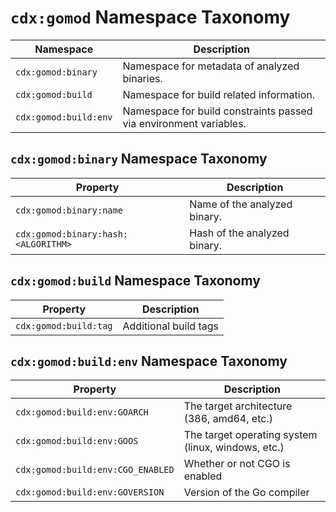 # `cdx:gomod` Namespace Taxonomy

| Namespace | Description |
|-----------|-------------|
| `cdx:gomod:binary` | Namespace for metadata of analyzed binaries. |
| `cdx:gomod:build` | Namespace for build related information. |
| `cdx:gomod:build:env` | Namespace for build constraints passed via environment variables. |

## `cdx:gomod:binary` Namespace Taxonomy

| Property | Description |
|----------|-------------|
| `cdx:gomod:binary:name` | Name of the analyzed binary. |
| `cdx:gomod:binary:hash:<ALGORITHM>` | Hash of the analyzed binary. |

## `cdx:gomod:build` Namespace Taxonomy

| Property | Description |
|----------|-------------|
| `cdx:gomod:build:tag` | Additional build tags |

## `cdx:gomod:build:env` Namespace Taxonomy

| Property | Description |
|----------|-------------|
| `cdx:gomod:build:env:GOARCH` | The target architecture (386, amd64, etc.) |
| `cdx:gomod:build:env:GOOS` | The target operating system (linux, windows, etc.) |
| `cdx:gomod:build:env:CGO_ENABLED` | Whether or not CGO is enabled |
| `cdx:gomod:build:env:GOVERSION` | Version of the Go compiler |
